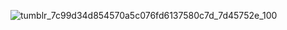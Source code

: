 ![tumblr_7c99d34d854570a5c076fd6137580c7d_7d45752e_100](https://github.com/tabriis/tqbris/assets/165829625/ea112ef7-cca4-46ab-a2a1-8aefa0aff2f5) 
